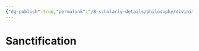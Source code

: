 ```yaml
---
{"dg-publish":true,"permalink":"/8-scholarly-details/philosophy/divinity/sanctification/","noteIcon":""}
---
```


# Sanctification
